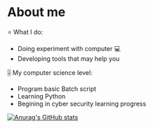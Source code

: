 # About me
⭐ What I do:
- Doing experiment with computer 💻
- Developing tools that may help you

🎚️ My computer science level:
- Program basic Batch script
- Learning Python
- Begining in cyber security learning progress

[![Anurag's GitHub stats](https://github-readme-stats.vercel.app/api?username=TuanDung0902)](https://github.com/TuanDung0902/github-readme-stats)
